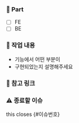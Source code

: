 ### 🎨 Part
[//]: # (필수!!!!)
- [ ] FE
- [ ] BE

### 📜 작업 내용
[//]: # (필수!!!!)
- 기능에서 어떤 부분이
- 구현되었는지 설명해주세요

### 📄 참고 링크
[//]: # (선택!!!!)

### ⚠️ 종료할 이슈
[//]: # (필수!!!!)
this closes {#이슈번호}